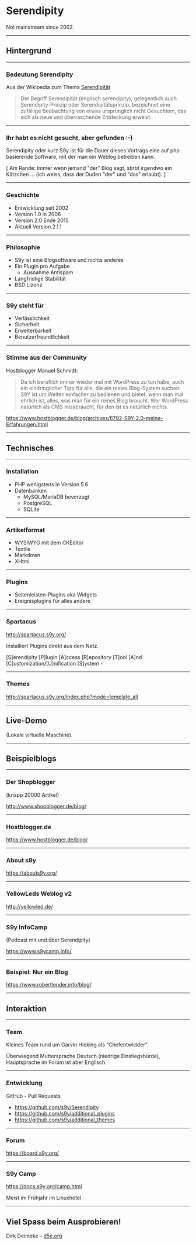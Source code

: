# Serendipity

Not mainstream since 2002.

---

## Hintergrund

---

### Bedeutung Serendipity

Aus der Wikipedia zum Thema [Serendipität](https://de.wikipedia.org/wiki/Serendipit%C3%A4t)

> Der Begriff Serendipität (englisch serendipity), gelegentlich auch Serendipity-Prinzip oder Serendipitätsprinzip, bezeichnet eine zufällige Beobachtung von etwas ursprünglich nicht Gesuchtem, das sich als neue und überraschende Entdeckung erweist.

---

### Ihr habt es nicht gesucht, aber gefunden :-)

Serendipity oder kurz S9y ist für die Dauer dieses Vortrags eine auf php basierende Software, mit der man ein Weblog betreiben kann.

[ Am Rande: Immer wenn jemand "der" Blog sagt, stirbt irgendwo ein Kätzchen ... (ich weiss, dass der Duden "der" und "das" erlaubt). ]

---

### Geschichte

- Entwicklung seit 2002
- Version 1.0 in 2006
- Version 2.0 Ende 2015
- Aktuell Version 2.1.1

---

### Philosophie

- S9y ist eine Blogsoftware und nichts anderes
- Ein Plugin pro Aufgabe
  - Ausnahme Antispam
- Langfristige Stabilität
- BSD Lizenz

---

### S9y steht für

- Verlässlichkeit
- Sicherheit
- Erweiterbarkeit
- Benutzerfreundlichkeit

---

### Stimme aus der Community

Hostblogger Manuel Schmidt:
> Da ich beruflich immer wieder mal mit WordPress zu tun habe, auch ein eindringlicher Tipp für alle, die ein reines Blog-System suchen: S9Y ist um Welten einfacher zu bedienen und bietet, wenn man mal ehrlich ist, alles, was man für ein reines Blog braucht. Wer WordPress natürlich als CMS missbraucht, für den ist es natürlich nichts.

https://www.hostblogger.de/blog/archives/6792-S9Y-2.0-meine-Erfahrungen.html

---

## Technisches

---

### Installation

- PHP wenigstens in Version 5.6
- Datenbanken
  - MySQL/MariaDB bevorzugt
  - PostgreSQL
  - SQLite

---

### Artikelformat

- WYSIWYG mit dem CKEditor
- Textile
- Markdown
- XHtml

---

### Plugins

- Seitenleisten-Plugins aka Widgets
- Ereignisplugins für alles andere

---

### Spartacus

http://spartacus.s9y.org/

Installiert Plugins direkt aus dem Netz.

[S]erendipity [P]lugin [A]ccess [R]epository [T]ool [A]nd [C]ustomization/[U]nification [S]ystem -

---

### Themes

http://spartacus.s9y.org/index.php?mode=template_all

---

## Live-Demo

(Lokale virtuelle Maschine).

---

## Beispielblogs

---

### Der Shopblogger

(knapp 20000 Artikel)

http://www.shopblogger.de/blog/

---

### Hostblogger.de

https://www.hostblogger.de/blog/

---

### About s9y

https://abouts9y.org/

---

### YellowLeds Weblog v2

http://yellowled.de/

---

### S9y InfoCamp
(Podcast mit und über Serendipity)

https://www.s9ycamp.info/

---

### Beispiel: Nur ein Blog

https://www.robertlender.info/blog/

---

## Interaktion

---

### Team

Kleines Team rund um Garvin Hicking als "Chefentwickler".

Überwiegend Muttersprache Deutsch (niedrige Einstiegshürde), Hauptsprache im Forum ist aber Englisch.

---

### Entwicklung

GitHub - Pull Requests

- https://github.com/s9y/Serendipity
- https://github.com/s9y/additional_plugins
- https://github.com/s9y/additional_themes

---

### Forum

https://board.s9y.org/

---

### S9y Camp

https://docs.s9y.org/camp.html

Meist im Frühjahr im Linuxhotel.

---

## Viel Spass beim Ausprobieren!

Dirk Deimeke - [d5e.org](https://d5e.org/)
